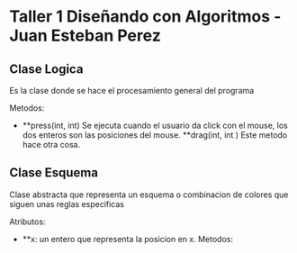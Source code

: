 # Taller 1 Diseñando con Algoritmos - Juan Esteban Perez

## Clase Logica
Es la clase donde se hace el procesamiento general del programa

Metodos:
- **press(int, int) Se ejecuta cuando el usuario da click con el mouse, los dos enteros son las posiciones del mouse.
**drag(int, int ) Este metodo hace otra cosa.

## Clase Esquema
Clase abstracta que representa un esquema o combinacion de colores que siguen unas reglas especificas

Atributos:
- **x: un entero que representa la posicion en x.
Metodos:
